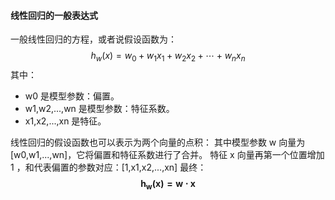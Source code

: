 #### 线性回归的一般表达式
一般线性回归的方程，或者说假设函数为：
$$
h_{w} \left( x \right)=w_{0}+w_{1}x_{1}+w_{2}x_{2}+ \cdots+w_{n}x_{n}
$$
其中：
- w0 是模型参数：偏置。
- w1,w2,...,wn 是模型参数：特征系数。
- x1,x2,...,xn 是特征。

线性回归的假设函数也可以表示为两个向量的点积：
其中模型参数 w 向量为 [w0,w1,...,wn]，它将偏置和特征系数进行了合并。
特征 x 向量再第一个位置增加 1 ，和代表偏置的参数对应：[1,x1,x2,...,xn]
最终：
$$
\boldsymbol{h_{w}(x)=w\cdot x}
$$